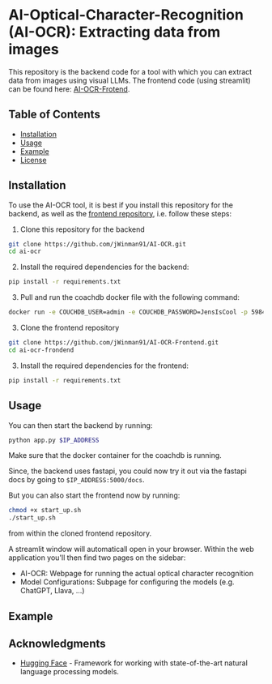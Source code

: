 # AI-Optical-Character-Recognition (AI-OCR): Extracting data from images


This repository is the backend code for a tool with which you can extract data from images using visual LLMs.
The frontend code (using streamlit) can be found here: [AI-OCR-Frotend](https://github.com/jWinman91/AI-OCR-Frontend).

## Table of Contents

- [Installation](#Installation)
- [Usage](#Usage)
- [Example](#Example)
- [License](#license)


## Installation

To use the AI-OCR tool, it is best if you install this repository for the backend, as well as the [frontend repository](https://github.com/jWinman91/AI-OCR-Frontend), i.e. follow these steps:
1. Clone this repository for the backend
```bash
git clone https://github.com/jWinman91/AI-OCR.git
cd ai-ocr
```
2. Install the required dependencies for the backend:
```bash
pip install -r requirements.txt
```
3. Pull and run the coachdb docker file with the following command:
```bash
docker run -e COUCHDB_USER=admin -e COUCHDB_PASSWORD=JensIsCool -p 5984:5984 -d --name config_db couchdb:latest
```
3. Clone the frontend repository
```bash
git clone https://github.com/jWinman91/AI-OCR-Frontend.git
cd ai-ocr-frondend
```
3. Install the required dependencies for the frontend:
```bash
pip install -r requirements.txt
```

## Usage

You can then start the backend by running:
```bash
python app.py $IP_ADDRESS
```
Make sure that the docker container for the coachdb is running.

Since, the backend uses fastapi, you could now try it out via the fastapi docs by going to ```$IP_ADDRESS:5000/docs```.

But you can also start the frontend now by running:
``` bash
chmod +x start_up.sh
./start_up.sh
```
from within the cloned frontend repository.

A streamlit window will automaticall open in your browser.
Within the web application you'll then find two pages on the sidebar:
* AI-OCR: Webpage for running the actual optical character recognition
* Model Configurations: Subpage for configuring the models (e.g. ChatGPT, Llava, ...)


## Example




## Acknowledgments

- [Hugging Face](https://huggingface.co/) - Framework for working with state-of-the-art natural language processing models.
